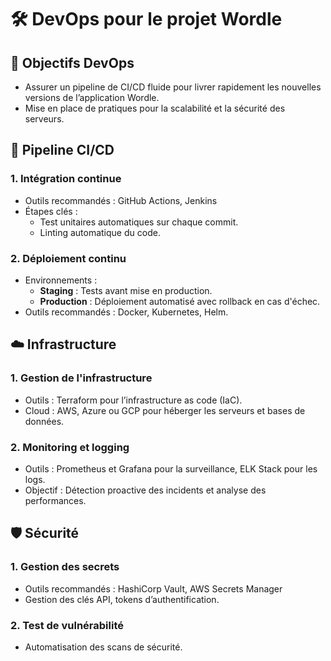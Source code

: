 # 🛠️ **DevOps pour le projet Wordle**

## 🎯 Objectifs DevOps
- Assurer un pipeline de CI/CD fluide pour livrer rapidement les nouvelles versions de l’application Wordle.
- Mise en place de pratiques pour la scalabilité et la sécurité des serveurs.

## 🔄 **Pipeline CI/CD**

### 1. **Intégration continue**
- Outils recommandés : GitHub Actions, Jenkins
- Étapes clés :
  - Test unitaires automatiques sur chaque commit.
  - Linting automatique du code.

### 2. **Déploiement continu**
- Environnements :
  - **Staging** : Tests avant mise en production.
  - **Production** : Déploiement automatisé avec rollback en cas d'échec.
- Outils recommandés : Docker, Kubernetes, Helm.

## ☁️ **Infrastructure**

### 1. **Gestion de l'infrastructure**
- Outils : Terraform pour l’infrastructure as code (IaC).
- Cloud : AWS, Azure ou GCP pour héberger les serveurs et bases de données.

### 2. **Monitoring et logging**
- Outils : Prometheus et Grafana pour la surveillance, ELK Stack pour les logs.
- Objectif : Détection proactive des incidents et analyse des performances.

## 🛡️ **Sécurité**

### 1. **Gestion des secrets**
- Outils recommandés : HashiCorp Vault, AWS Secrets Manager
- Gestion des clés API, tokens d’authentification.

### 2. **Test de vulnérabilité**
- Automatisation des scans de sécurité.
